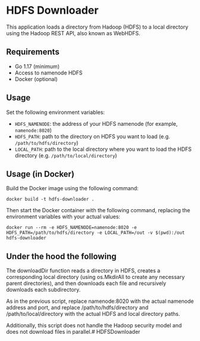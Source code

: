 # HDFS Downloader

This application loads a directory from Hadoop (HDFS) to a local directory using the Hadoop REST API, also known as WebHDFS.

## Requirements

- Go 1.17 (minimum)
- Access to namenode HDFS
- Docker (optional)

## Usage

Set the following environment variables:

- `HDFS_NAMENODE`: the address of your HDFS namenode (for example, `namenode:8020`)
- `HDFS_PATH`: path to the directory on HDFS you want to load (e.g. `/path/to/hdfs/directory`)
- `LOCAL_PATH`: path to the local directory where you want to load the HDFS directory (e.g. `/path/to/local/directory`)


## Usage (in Docker)

Build the Docker image using the following command:

```shell
docker build -t hdfs-downloader .
```

Then start the Docker container with the following command, replacing the environment variables with your actual values:

```shell
docker run --rm -e HDFS_NAMENODE=namenode:8020 -e HDFS_PATH=/path/to/hdfs/directory -e LOCAL_PATH=/out -v $(pwd):/out hdfs-downloader
```

## Under the hood the following

The downloadDir function reads a directory in HDFS, creates a corresponding local directory (using os.MkdirAll to create any necessary parent directories), and then downloads each file and recursively downloads each subdirectory.

As in the previous script, replace namenode:8020 with the actual namenode address and port, and replace /path/to/hdfs/directory and /path/to/local/directory with the actual HDFS and local directory paths.

Additionally, this script does not handle the Hadoop security model and does not download files in parallel.# HDFSDownloader
